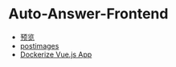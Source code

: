 # Auto-Answer-Frontend

- [预览](http://139.9.212.113:3000/)
- [postimages](https://postimages.org/)
- [Dockerize Vue.js App](https://v2.vuejs.org/v2/cookbook/dockerize-vuejs-app.html)